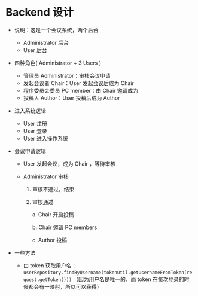 # Backend 设计

- 说明：这是一个会议系统，两个后台

  - Administrator 后台
  - User 后台

- 四种角色( Administrator + 3 Users )

  - 管理员 Administrator：审核会议申请
  - 发起会议者 Chair：User 发起会议后成为 Chair
  - 程序委员会委员 PC member：由 Chair 邀请成为
  - 投稿人 Author：User 投稿后成为 Author

- 进入系统逻辑

  - User 注册
  - User 登录
  - User 进入操作系统

- 会议申请逻辑

  - User 发起会议，成为 Chair ，等待审核
  - Administrator 审核

    1. 审核不通过，结束
    2. 审核通过

       a. Chair 开启投稿

       b. Chair 邀请 PC members

       c. Author 投稿

- 一些方法
  - 由 token 获取用户名： `userRepository.findByUsername(tokenUtil.getUsernameFromToken(request.getToken()))` （因为用户名是唯一的，而 token 在每次登录的时候都会有一映射，所以可以获得）
